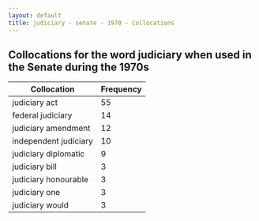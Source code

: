 ```yaml
---
layout: default
title: judiciary - senate - 1970 - Collocations
---
```

## Collocations for the word **judiciary** when used in the Senate during the 1970s

| Collocation | Frequency |
|--------------|----------------|
|judiciary act|55|
|federal judiciary|14|
|judiciary amendment|12|
|independent judiciary|10|
|judiciary diplomatic|9|
|judiciary bill|3|
|judiciary honourable|3|
|judiciary one|3|
|judiciary would|3|
